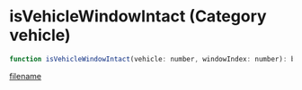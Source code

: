 # isVehicleWindowIntact (Category vehicle)

```js
function isVehicleWindowIntact(vehicle: number, windowIndex: number): boolean
```

[filename](isVehicleWindowIntact_m.md ':include')